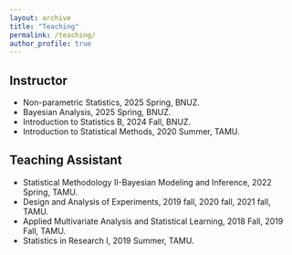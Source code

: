 ```yaml
---
layout: archive
title: "Teaching"
permalink: /teaching/
author_profile: true
---
```


## Instructor ##
* Non-parametric Statistics, 2025 Spring, BNUZ.
* Bayesian Analysis, 2025 Spring, BNUZ.
* Introduction to Statistics B, 2024 Fall, BNUZ.
* Introduction to Statistical Methods, 2020 Summer, TAMU.

## Teaching Assistant ##
* Statistical Methodology II-Bayesian Modeling and Inference, 2022 Spring, TAMU.
* Design and Analysis of Experiments, 2019 fall, 2020 fall, 2021 fall, TAMU.
* Applied Multivariate Analysis and Statistical Learning, 2018 Fall, 2019 Fall, TAMU.
* Statistics in Research I, 2019 Summer, TAMU.
